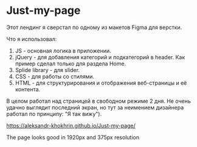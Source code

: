 # Just-my-page

Этот лендинг я сверстал по одному из макетов Figma для верстки.

Что я использовал: 
1. JS - основная логика в приложении.
2. jQuery - для добавления категорий и подкатегорий в header. Как пример сделал только для раздела Home.
3. Splide library - для slider.
4. CSS - для работы со стилями.
5. HTML - для структурирования и отображения веб-страницы и её контента.

В целом работал над страницей в свободном режиме 2 дня. Не очень удачно выглядит последний экран, но тут за неимением дизайнера работал по принципу: "Я так вижу").

https://aleksandr-khokhrin.github.io/Just-my-page/

The page looks good in 1920px and 375px resolution
